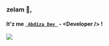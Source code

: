 ### zelam 👋, 
#### It'z me [```  Abdiza Dev  ```](https://abdiza.tech) - \<Developer /> ! <br />
[![](https://visitcount.itsvg.in/api?id=abdisadev&label=Profile%20Views&pretty=false)](https://visitcount.itsvg.in)
